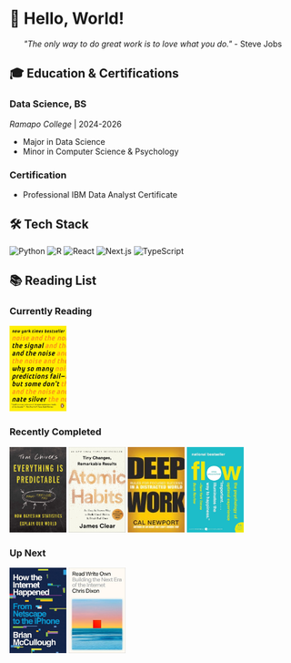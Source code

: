 # 👋 Hello, World!

<div align="center">
  
*"The only way to do great work is to love what you do."* - Steve Jobs

</div>

## 🎓 Education & Certifications

### Data Science, BS
*Ramapo College* | 2024-2026
- Major in Data Science
- Minor in Computer Science & Psychology

### Certification
- Professional IBM Data Analyst Certificate

## 🛠️ Tech Stack
![Python](https://img.shields.io/badge/Python-3776AB?style=flat&logo=python&logoColor=white)
![R](https://img.shields.io/badge/R-276DC3?style=flat&logo=r&logoColor=white)
![React](https://img.shields.io/badge/React-20232A?style=flat&logo=react&logoColor=61DAFB)
![Next.js](https://img.shields.io/badge/Next.js-000000?style=flat&logo=next.js&logoColor=white)
![TypeScript](https://img.shields.io/badge/TypeScript-007ACC?style=flat&logo=typescript&logoColor=white)

## 📚 Reading List

### Currently Reading

<img src="books/SignalAndNoise.jpg" width="100" height="150" alt="book cover"/>

### Recently Completed

<img src="books/EverythingPredictable.jpg" width="100" height="150" alt="book cover"/> <img src="books/AtomicHabits.jpg" width="100" height="150" alt="book cover"/> <img src="books/DeepWork.jpg" width="100" height="150" alt="book cover"/> <img src="books/Flow.jpg" width="100" height="150" alt="book cover"/>

### Up Next

<img src="books/HowInternetHappened.jpg" width="100" height="150" alt="book cover"/> <img src="books/ReadWriteOwn.jpg" width="100" height="150" alt="book cover"/>

<!--
**lucas-spitzer/lucas-spitzer** is a ✨ _special_ ✨ repository because its `README.md` (this file) appears on your GitHub profile.

Here are some ideas to get you started:

- 🔭 I’m currently working on ...
- 🌱 I’m currently learning ...
- 👯 I’m looking to collaborate on ...
- 🤔 I’m looking for help with ...
- 💬 Ask me about ...
- 📫 How to reach me: ...
- 😄 Pronouns: ...
- ⚡ Fun fact: ...
-->
